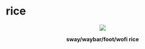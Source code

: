 # rice

<p align="center"> <img src="https://github.com/user-attachments/assets/80aeafe4-4b60-4b28-a068-da855c0831de"> </p>

<p align="center"><strong>sway/waybar/foot/wofi rice</strong></p>
